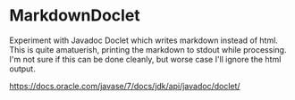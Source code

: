 # MarkdownDoclet
Experiment with Javadoc Doclet which writes markdown instead of html.  This is quite amatuerish, printing the markdown to stdout while processing.  I'm not sure if this can be done cleanly, but worse case I'll ignore the html output.

https://docs.oracle.com/javase/7/docs/jdk/api/javadoc/doclet/

